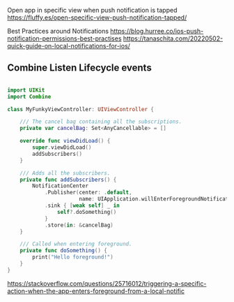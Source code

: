 



Open app in specific view when push notification is tapped
https://fluffy.es/open-specific-view-push-notification-tapped/


Best Practices around Notifications
https://blog.hurree.co/ios-push-notification-permissions-best-practises
https://tanaschita.com/20220502-quick-guide-on-local-notifications-for-ios/

## Combine Listen Lifecycle events



```swift

import UIKit
import Combine

class MyFunkyViewController: UIViewController {

    /// The cancel bag containing all the subscriptions.
    private var cancelBag: Set<AnyCancellable> = []

    override func viewDidLoad() {
        super.viewDidLoad()
        addSubscribers()
    }

    /// Adds all the subscribers.
    private func addSubscribers() {
        NotificationCenter
            .Publisher(center: .default,
                       name: UIApplication.willEnterForegroundNotification)
            .sink { [weak self] _ in
                self?.doSomething()
            }
            .store(in: &cancelBag)
    }

    /// Called when entering foreground.
    private func doSomething() {
        print("Hello foreground!")
    }
}
```
https://stackoverflow.com/questions/25716012/triggering-a-specific-action-when-the-app-enters-foreground-from-a-local-notific